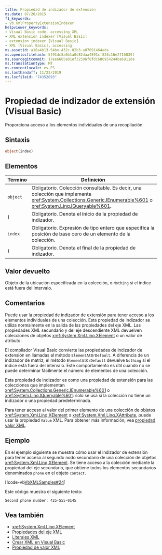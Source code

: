 ```yaml
---
title: Propiedad de indizador de extensión
ms.date: 07/20/2015
f1_keywords:
- vb.XmlPropertyExtensionIndexer
helpviewer_keywords:
- Visual Basic code, accessing XML
- XML extension indexer [Visual Basic]
- extension indexer [Visual Basic]
- XML [Visual Basic], accessing
ms.assetid: a16a4b13-54be-432c-82b3-a87091464ada
ms.openlocfilehash: 5f91dc8a6b1a0d82daa4891cf826c16e2716839f
ms.sourcegitcommit: 17ee6605e01ef32506f8fdc686954244ba6911de
ms.translationtype: MT
ms.contentlocale: es-ES
ms.lasthandoff: 11/22/2019
ms.locfileid: "74352693"
---
```

# <a name="extension-indexer-property-visual-basic"></a>Propiedad de indizador de extensión (Visual Basic)
Proporciona acceso a los elementos individuales de una recopilación.  
  
## <a name="syntax"></a>Sintaxis  
  
```vb  
object(index)  
```  
  
## <a name="parts"></a>Elementos  
  
|Término|Definición|  
|---|---|  
|`object`|Obligatorio. Colección consultable. Es decir, una colección que implementa <xref:System.Collections.Generic.IEnumerable%601> o <xref:System.Linq.IQueryable%601>.|  
|(|Obligatorio. Denota el inicio de la propiedad de indizador.|  
|`index`|Obligatorio. Expresión de tipo entero que especifica la posición de base cero de un elemento de la colección.|  
|)|Obligatorio. Denota el final de la propiedad de indizador.|  
  
## <a name="return-value"></a>Valor devuelto  
 Objeto de la ubicación especificada en la colección, o `Nothing` si el índice está fuera del intervalo.  
  
## <a name="remarks"></a>Comentarios  
 Puede usar la propiedad de indizador de extensión para tener acceso a los elementos individuales de una colección. Esta propiedad de indizador se utiliza normalmente en la salida de las propiedades del eje XML. Las propiedades XML secundario y del eje descendiente XML devuelven colecciones de objetos <xref:System.Xml.Linq.XElement> o un valor de atributo.  
  
 El compilador Visual Basic convierte las propiedades de indizador de extensión en llamadas al método `ElementAtOrDefault`. A diferencia de un indizador de matriz, el método `ElementAtOrDefault` devuelve `Nothing` si el índice está fuera del intervalo. Este comportamiento es útil cuando no se puede determinar fácilmente el número de elementos de una colección.  
  
 Esta propiedad de indizador es como una propiedad de extensión para las colecciones que implementan <xref:System.Collections.Generic.IEnumerable%601> o <xref:System.Linq.IQueryable%601>: solo se usa si la colección no tiene un indizador o una propiedad predeterminada.  
  
 Para tener acceso al valor del primer elemento de una colección de objetos <xref:System.Xml.Linq.XElement> o <xref:System.Xml.Linq.XAttribute>, puede usar la propiedad `Value` XML. Para obtener más información, vea [propiedad valor XML](../../../visual-basic/language-reference/xml-axis/xml-value-property.md).  
  
## <a name="example"></a>Ejemplo  
 En el ejemplo siguiente se muestra cómo usar el indizador de extensión para tener acceso al segundo nodo secundario de una colección de objetos <xref:System.Xml.Linq.XElement>. Se tiene acceso a la colección mediante la propiedad del eje secundario, que obtiene todos los elementos secundarios denominados `phone` en el objeto `contact`.  
  
 [!code-vb[VbXMLSamples#24](~/samples/snippets/visualbasic/VS_Snippets_VBCSharp/VbXMLSamples/VB/XMLSamples11.vb#24)]  
  
 Este código muestra el siguiente texto:  
  
 `Second phone number: 425-555-0145`  
  
## <a name="see-also"></a>Vea también

- <xref:System.Xml.Linq.XElement>
- [Propiedades del eje XML](../../../visual-basic/language-reference/xml-axis/index.md)
- [Literales XML](../../../visual-basic/language-reference/xml-literals/index.md)
- [Crear XML en Visual Basic](../../../visual-basic/programming-guide/language-features/xml/creating-xml.md)
- [Propiedad de valor XML](../../../visual-basic/language-reference/xml-axis/xml-value-property.md)
